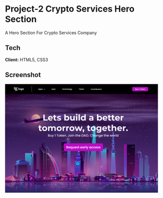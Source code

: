 # Project-2 Crypto Services Hero Section

A Hero Section For Crypto Services Company


## Tech

**Client:** HTML5, CSS3


## Screenshot

![Project-2](./output.png)